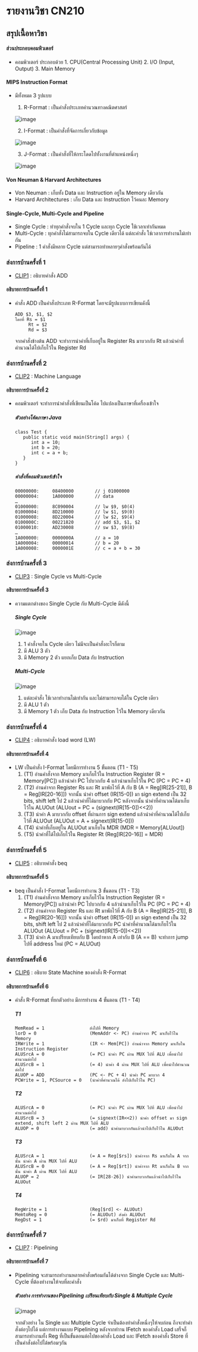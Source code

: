 # รายงานวิชา CN210
## สรุปเนื้อหาวิชา

#### ส่วนประกอบคอมพิวเตอร์
* คอมพิวเตอร์ ประกอบด้วย 1. CPU(Central Processing Unit) 2. I/O (Input, Output) 3. Main Memory

#### MIPS Instruction Format
* มีทั้งหมด 3 รูปแบบ
  1. R-Format : เป็นคำสั่งประเภทคำนวณทางคณิตศาสตร์
  
  ![image](http://drive.google.com/uc?export=view&id=16E1EZPLX0AB3rCJKctrxZLzTX8d4JAel)
  
  2. I-Format : เป็นคำสั่งที่จัดการเกี่ยวกับข้อมูล
  
  ![image](http://drive.google.com/uc?export=view&id=1RKG_OyWCl5vUHJDnQWbdwhqpN-zbOlDG)
  
  3. J-Format : เป็นคำสั่งที่ให้กระโดดไปทั้งงานที่ตำแหน่งหนึ่งๆ
  
  ![image](http://drive.google.com/uc?export=view&id=1ZFX3zuWFomzyou7p-JJMWHfKyQWX-8jd)
  
#### Von Neuman & Harvard Architectures
* Von Neuman : เก็บทั้ง Data และ Instruction อยู่ใน Memory เดียวกัน
* Harvard Architectures : เก็บ Data และ Instruction ไว้คนละ Memory

#### Single-Cycle, Multi-Cycle and Pipeline
* Single Cycle : ทำทุกคำสั่งจบใน 1 Cycle และทุก Cycle ใช้เวลาเท่ากันหมด
* Multi-Cycle : ทุกคำสั่งไม่สามารถจบใน Cycle เดียวได้ แต่ละคำสั่ง ใช่เวลาการทำงานไม่เท่ากัน
* Pipeline : 1 คำสั่งมีหลาย Cycle แต่สามารถทำหลายๆคำสั่งพร้อมกันได้

### ส่งการบ้านครั้งที่ 1
* [CLIP1](https://youtu.be/ny0FBS_-dvw) : อธิบายคำสั่ง ADD

#### อธิบายการบ้านครั้งที่ 1
* คำสั่ง ADD เป็นคำสั่งประเภท R-Format โดยจะมีรูปแบบการเขียนดังนี้ 
  ```
  ADD $3, $1, $2 
  โดยที่ Rs = $1
       Rt = $2
       Rd = $3
  ```
  จากคำสั่งข้างต้น ADD จะทำการนำค่าที่เก็บอยู่ใน Register Rs มาบวกกับ Rt 
  แล้วนำค่าที่คำนวณได้ไปเก็บไว้ใน Register Rd
  
### ส่งการบ้านครั้งที่ 2
* [CLIP2](https://youtu.be/JuLSpSP8_eA) : Machine Language

#### อธิบายการบ้านครั้งที่ 2
* คอมพิวเตอร์ จะทำการนำคำสั่งที่เขียนเป็นโค้ด ไปแปลงเป็นภาษาที่เครื่องเข้าใจ

  ##### ตัวอย่างโค้ดภาษา Java
  
  ```
  class Test {
     public static void main(String[] args) {
        int a = 10;
        int b = 20;
        int c = a + b;
     }
  }
  ```
  
  ##### คำสั่งที่คอมพิวเตอร์เข้าใจ
  
  ```
  00000000:		08400000		// j 01000000
  00000004:		1A000000		// data
  …
  01000000:		8C090004		// lw $9, $0(4)
  01000004:		8D210000		// lw $1, $9(0)
  01000008:		8D220004		// lw $2, $9(4)
  0100000C:		00221820		// add $3, $1, $2
  01000010:		AD230008		// sw $3, $9(8)
  …
  1A000000:		0000000A		// a = 10
  1A000004:		00000014		// b = 20
  1A000008:		0000001E		// c = a + b = 30
  ```
  
### ส่งการบ้านครั้งที่ 3
* [CLIP3](https://youtu.be/RY3B8YMdZro) : Single Cycle vs Multi-Cycle

#### อธิบายการบ้านครั้งที่ 3
* ความแตกต่างของ Single Cycle กับ Multi-Cycle มีดังนี้

  ##### Single Cycle
  ![image](http://drive.google.com/uc?export=view&id=1VMr1lnfyKohBFLkmBLg08NJvhMphnbMJ)
    1. 1 คำสั่งจบใน Cycle เดียว ไม่มีจะเป็นคำสั่งอะไรก็ตาม
    2. มี ALU 3 ตัว
    3. มี Memory 2 ตัว แยกเก็บ Data กับ Instruction
    
  ##### Multi-Cycle
  ![image](http://drive.google.com/uc?export=view&id=1gw36aznG7a9HcBrN91cA51OqS0qHT313)
    1. แต่ละคำสั่ง ใช้เวลาทำงานไม่เท่ากัน และไม่สามารถจบได้ใน Cycle เดียว
    2. มี ALU 1 ตัว
    3. มี Memory 1 ตัว เก็บ Data กับ Instruction ไว้ใน Memory เดียวกัน

### ส่งการบ้านครั้งที่ 4
* [CLIP4](https://youtu.be/V6D0ssIwwcU) : อธิบายคำสั่ง load word (LW)

#### อธิบายการบ้านครั้งที่ 4
* LW เป็นคำสั่ง I-Format โดยมีการทำงาน 5 ขั้นตอน (T1 - T5)
  1. (T1) อ่านคำสั่งจาก Memory มาเก็บไว้ใน Instruction Register (R = Memory[PC])
     แล้วนำค่า PC ไปบวกกับ 4 แล้วนำมาเก็บไว้ใน PC (PC = PC + 4)
  2. (T2) อ่านค่าจาก Register Rs และ Rt มาพักไว้ที่ A กับ B (A = Reg[IR[25-21]], B = Reg[IR[20-16]])
     จากนั้น นำค่า offset (IR[15-0])
     มา sign extend เป็น 32 bits, shift left ไป 2 แล้วนำค่าที่ได้มาบวกกับ PC หลังจากนั้น นำค่าที่คำนวณได้มาเก็บไว้ใน ALUOut
     (ALUout = PC + (signext(IR[15-0])<<2))
  3. (T3) นำค่า A มาบวกกับ offset ที่ผ่านการ sign extend แล้วนำค่าที่คำนวณได้ไปเก็บไว้ที่ ALUOut (ALUOut = A + signext(IR[15-0]))
  4. (T4) นำค่าที่เก็บอยู่ใน ALUOut มาเก็บใน MDR (MDR = Memory[ALUout])
  5. (T5) นำค่าที่ได้ไปเก็บไว้ใน Register Rt (Reg[IR[20-16]] = MDR)

### ส่งการบ้านครั้งที่ 5
* [CLIP5](https://youtu.be/tBfjp4cu408) : อธิบายคำสั่ง beq

#### อธิบายการบ้านครั้งที่ 5
* beq เป็นคำสั่ง I-Format โดยมีการทำงาน 3 ขั้นตอน (T1 - T3)
  1. (T1) อ่านคำสั่งจาก Memory มาเก็บไว้ใน Instruction Register (R = Memory[PC])
     แล้วนำค่า PC ไปบวกกับ 4 แล้วนำมาเก็บไว้ใน PC (PC = PC + 4)
  2. (T2) อ่านค่าจาก Register Rs และ Rt มาพักไว้ที่ A กับ B (A = Reg[IR[25-21]], B = Reg[IR[20-16]])
     จากนั้น นำค่า offset (IR[15-0])
     มา sign extend เป็น 32 bits, shift left ไป 2 แล้วนำค่าที่ได้มาบวกกับ PC นำค่าที่คำนวณได้มาเก็บไว้ใน ALUOut
     (ALUout = PC + (signext(IR[15-0])<<2))
  3. (T3) นำค่า A มาเปรียบเทียบกับ B โดยถ้าหาก A เท่ากับ B (A == B) จะทำการ jump ไปที่ address ใหม่ (PC = ALUOut)

### ส่งการบ้านครั้งที่ 6
* [CLIP6](https://youtu.be/CDL71mYIqpk) : อธิบาย State Machine ของคำสั่ง R-Format

#### อธิบายการบ้านครั้งที่ 6
* คำสั่ง R-Format ที่ยกตัวอย่าง มีการทำงาน 4 ขั้นตอน (T1 - T4)

  ##### T1
  
  ```
  MemRead = 1                 ส่งไปที่ Memory
  lorD = 0                    (MemAddr <- PC) อ่านค่าจาก PC มาเก็บไว้ใน Memory
  IRWrite = 1                 (IR <- Mem[PC]) อ่านน่าจาก Memory มาเก็บใน Instruction Register
  ALUSrcA = 0                 (= PC) นำค่า PC ผ่าน MUX ไปที่ ALU เพื่อนำไปคำนวณต่อไป
  ALUSrcB = 1                 (= 4) นำค่า 4 ผ่าน MUX ไปที่ ALU เพื่อนำไปคำนวณต่อไป
  ALUOP = ADD                 (PC <- PC + 4) นำค่า PC มาบวก 4
  PCWrite = 1, PCSource = 0   (นำค่าที่คำนวณได้ ส่งไปเก็บไว้ใน PC)
  ```
  
  ##### T2
  
  ```
  ALUSrcA = 0                 (= PC) นำค่า PC ผ่าน MUX ไปที่ ALU เพื่อนำไปคำนวณต่อไป
  ALUSrcB = 3                 (= signext(IR<<2)) นำค่า offset มา sign extend, shift left 2 ผ่าน MUX ไปที่ ALU  
  ALUOP = 0                   (= add) นำค่ามาบวกกันแล้วนำไปเก็บไว้ใน ALUOut
  ```
  
  ##### T3
  
  ```
  ALUSrcA = 1                 (= A = Reg[$rs]) นำค่าจาก Rs มาเก็บใน A จากนั้น นำค่า A ผ่าน MUX ไปที่ ALU 
  ALUSrcB = 0                 (= A = Reg[$rt]) นำค่าจาก Rt มาเก็บใน B จากนั้น นำค่า A ผ่าน MUX ไปที่ ALU 
  ALUOP = 2                   (= IR[28-26]) นำค่ามาบวกกันแล้วนำไปเก็บไว้ใน ALUOut
  ```
  
  ##### T4
  
  ```
  RegWrite = 1                (Reg[$rd] <- ALUOut) 
  MemtoReg = 0                (= ALUOut) ส่งค่า ALUOut
  RegDst = 1                  (= $rd) มาเก็บที่ Register Rd
  ```

### ส่งการบ้านครั้งที่ 7
* [CLIP7](https://youtu.be/B_lLvlft4Kg) : Pipelining

#### อธิบายการบ้านครั้งที่ 7
* Pipelining จะสามารถทำงานหลายคำสั่งพร้อมกันได้ต่างจาก Single Cycle และ Multi-Cycle ที่ต้องทำงานให้จบที่ละคำสั่ง
  ##### ตัวอย่าง การทำงานของ Pipelining เปรียนเทียบกับ Single & Multiple Cycle
  
  ![image](http://drive.google.com/uc?export=view&id=1swZdQRgtWe_mqvAO8xVMxohDTeSfHDla)
  
  จากตัวอย่าง ใน Single และ Multiple Cycle จำเป็นต้องทำคำสั่งหนึ่งๆให้จบก่อน ถึงจะทำคำสั่งต่อๆไปได้
  แต่การทำงานแบบ Pipelining หลังจากทำาน IFetch ของคำสั่ง Load เสร็จก็สามารถทำงานทั้ง Reg ที่เป็นขั้นตอนต่อไปของคำสั่ง Load 
  และ IFetch ของคำสั่ง Store ที่เป็นคำสั่งต่อไปได้พร้อมๆกัน
